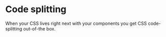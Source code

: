 # Code splitting

When your CSS lives right next with your components you get CSS code-splitting out-of-the box.
